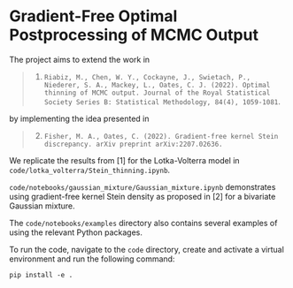 # Gradient-Free Optimal Postprocessing of MCMC Output
The project aims to extend the work in 

> 1. `Riabiz, M., Chen, W. Y., Cockayne, J., Swietach, P., Niederer, S. A., Mackey, L., Oates, C. J. (2022). Optimal thinning of MCMC output. Journal of the Royal Statistical Society Series B: Statistical Methodology, 84(4), 1059-1081`.

by implementing the idea presented in

> 2. `Fisher, M. A., Oates, C. (2022). Gradient-free kernel Stein discrepancy. arXiv preprint arXiv:2207.02636.`

We replicate the results from [1] for the Lotka-Volterra model in ``code/lotka_volterra/Stein_thinning.ipynb``.

``code/notebooks/gaussian_mixture/Gaussian_mixture.ipynb`` demonstrates using gradient-free kernel Stein density as proposed in [2] for a bivariate Gaussian mixture.

The ``code/notebooks/examples`` directory also contains several examples of using the relevant Python packages.

To run the code, navigate to the `code` directory, create and activate a virtual environment and run the following command:
```
pip install -e .
```